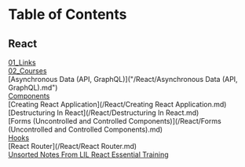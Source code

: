 # Table of Contents
## React
[01_Links](/React/01_Links.md)  
[02_Courses](/React/02_Courses.md)  
[Asynchronous Data (API, GraphQL)]("/React/Asynchronous Data (API, GraphQL).md")  
[Components](/React/Components.md)  
[Creating React Application](/React/Creating React Application.md)  
[Destructuring In React](/React/Destructuring In React.md)  
[Forms (Uncontrolled and Controlled Components)](/React/Forms (Uncontrolled and Controlled Components).md)  
[Hooks](/React/Hooks.md)  
[React Router](/React/React Router.md)  
[Unsorted Notes From LIL React Essential Training](/React/UnsortedNotesFromLILReactEssentialTraining.md)  
